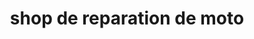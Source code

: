 ---
title: "shop de reparation de moto"
url: /anse-rouge/shop-de-reparation-de-moto/
shop: general
---